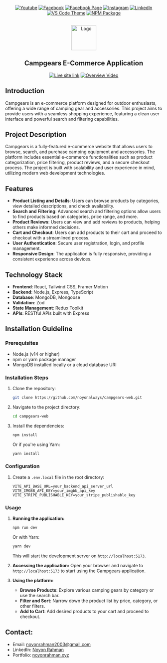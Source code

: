<div align="center">

[![Youtube][youtube-shield]][youtube-url]
[![Facebook][facebook-shield]][facebook-url]
[![Facebook Page][facebook-shield]][facebook-group-url]
[![Instagram][instagram-shield]][instagram-url]
[![LinkedIn][linkedin-shield]][linkedin-url]
[![VS Code Theme][vscode-shield]][vscode-theme-url]
[![NPM Package][npm-shield]][npm-package-url]

</div>

<br />
<div align="center">
  <a href="https://github.com/noyonalways/l2-assignment-3">
    <img src="https://i.ibb.co/c64q254/noyon-logo-dark.png" alt="Logo" width="80" height="80">
  </a>
  <h2 align="center">Campgears E-Commerce Application</h2>
    <div align="center">

[![Live site link][live-site-shield]][live-site-link]
[![Overview Video][overview-video-shield]][overview-video-url]

  </div>
</div>

## Introduction

Campgears is an e-commerce platform designed for outdoor enthusiasts, offering a wide range of camping gear and accessories. This project aims to provide users with a seamless shopping experience, featuring a clean user interface and powerful search and filtering capabilities.

## Project Description

Campgears is a fully-featured e-commerce website that allows users to browse, search, and purchase camping equipment and accessories. The platform includes essential e-commerce functionalities such as product categorization, price filtering, product reviews, and a secure checkout process. The project is built with scalability and user experience in mind, utilizing modern web development technologies.

## Features

- **Product Listing and Details**: Users can browse products by categories, view detailed descriptions, and check availability.
- **Search and Filtering**: Advanced search and filtering options allow users to find products based on categories, price range, and more.
- **Product Reviews**: Users can view and add reviews to products, helping others make informed decisions.
- **Cart and Checkout**: Users can add products to their cart and proceed to checkout with a streamlined process.
- **User Authentication**: Secure user registration, login, and profile management.
- **Responsive Design**: The application is fully responsive, providing a consistent experience across devices.

## Technology Stack

- **Frontend**: React, Tailwind CSS, Framer Motion
- **Backend**: Node.js, Express, TypeScript
- **Database**: MongoDB, Mongoose
- **Validation**: Zod
- **State Management**: Redux Toolkit
- **APIs**: RESTful APIs built with Express

## Installation Guideline

### Prerequisites

- Node.js (v14 or higher)
- npm or yarn package manager
- MongoDB installed locally or a cloud database URI

### Installation Steps

1. Clone the repository:
   ```bash
   git clone https://github.com/noyonalways/campgears-web.git
   ```
2. Navigate to the project directory:
   ```bash
   cd campgears-web
   ```
3. Install the dependencies:
   ```bash
   npm install
   ```
   Or if you're using Yarn:
   ```bash
   yarn install
   ```

### Configuration

1. Create a `.env.local` file in the root directory:
   ```
   VITE_API_BASE_URL=your_backend_api_server_url
   VITE_IMGBB_API_KEY=your_imgbb_api_key
   VITE_STRIPE_PUBLISHABLE_KEY=your_stripe_publishable_key
   ```

### Usage

1. **Running the application:**

   ```bash
   npm run dev
   ```

   Or with Yarn:

   ```bash
   yarn dev
   ```

   This will start the development server on `http://localhost:5173`.

2. **Accessing the application:**
   Open your browser and navigate to `http://localhost:5173` to start using the Campgears application.

3. **Using the platform:**
   - **Browse Products**: Explore various camping gears by category or use the search bar.
   - **Filter and Sort**: Narrow down the product list by price, category, or other filters.
   - **Add to Cart**: Add desired products to your cart and proceed to checkout.

## Contact:

- Email: [noyonrahman2003@gmail.com](mailto:noyonrahman2003@gmail.com)
- LinkedIn: [Noyon Rahman](https://linkedin.com/in/noyonalways)
- Portfolio: [noyonrahman.xyz](https://noyonrahman.xyz)

[youtube-shield]: https://img.shields.io/badge/-Youtube-black.svg?style=round-square&logo=youtube&color=555&logoColor=white
[youtube-url]: https://youtube.com/@deskofnoyon
[facebook-shield]: https://img.shields.io/badge/-Facebook-black.svg?style=round-square&logo=facebook&color=555&logoColor=white
[facebook-url]: https://facebook.com/noyonalways
[facebook-group-url]: https://facebook.com/webbronoyon
[instagram-shield]: https://img.shields.io/badge/-Instagram-black.svg?style=round-square&logo=instagram&color=555&logoColor=white
[instagram-url]: https://instagram.com/noyonalways
[linkedin-shield]: https://img.shields.io/badge/-LinkedIn-black.svg?style=round-square&logo=linkedin&colorB=555
[linkedin-url]: https://linkedin.com/in/noyonalways
[vscode-shield]: https://img.shields.io/badge/-VS%20Code%20Theme-black.svg?style=round-square&logo=visualstudiocode&colorB=555
[vscode-theme-url]: https://marketplace.visualstudio.com/items?itemName=noyonalways.codevibe-themes
[npm-shield]: https://img.shields.io/badge/-Package-black.svg?style=round-square&logo=npm&color=555&logoColor=white
[npm-package-url]: https://www.npmjs.com/package/the-magic-readme
[postman-shield]: https://img.shields.io/badge/-Postman_API_DOC-black.svg?style=round-square&logo=postman&color=555
[postman-api-doc-url]: https://documenter.getpostman.com/view/20724567/2sA3XV8esS
[overview-video-shield]: https://img.shields.io/badge/-Overview_Video-black.svg?style=round-square&logo=youtube&color=555&logoColor=c4302b
[overview-video-url]: https://youtu.be/RFVdfFF3sm4
[live-site-link]: https://campgears.vercel.app
[live-site-shield]: https://img.shields.io/badge/-Live_site_Link-Black.svg?style=round-square&color=555&logoColor=c4302b
